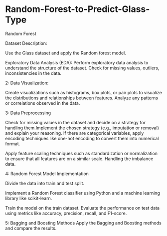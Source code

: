 # Random-Forest-to-Predict-Glass-Type
Random Forest

Dataset Description:

Use the Glass dataset and apply the Random forest model.

Exploratory Data Analysis (EDA):
Perform exploratory data analysis to understand the structure of the dataset. Check for missing values, outliers, inconsistencies in the data.

2: Data Visualization:

Create visualizations such as histograms, box plots, or pair plots to visualize the distributions and relationships between features. Analyze any patterns or correlations observed in the data.

3: Data Preprocessing

Check for missing values in the dataset and decide on a strategy for handling them.Implement the chosen strategy (e.g., imputation or removal) and explain your reasoning.
If there are categorical variables, apply encoding techniques like one-hot encoding to convert them into numerical format.

Apply feature scaling techniques such as standardization or normalization to ensure that all features are on a similar scale. Handling the imbalance data.

4: Random Forest Model Implementation

Divide the data into train and test split.

Implement a Random Forest classifier using Python and a machine learning library like scikit-learn.

Train the model on the train dataset. Evaluate the performance on test data using metrics like accuracy, precision, recall, and F1-score.

5: Bagging and Boosting Methods Apply the Bagging and Boosting methods and compare the results.


